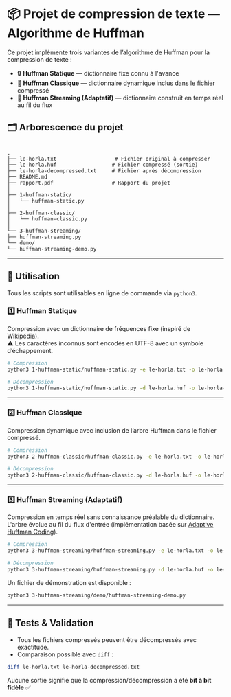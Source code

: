 
# 📦 Projet de compression de texte — Algorithme de Huffman

Ce projet implémente trois variantes de l’algorithme de Huffman pour la compression de texte :

- 🔒 **Huffman Statique** — dictionnaire fixe connu à l'avance
- 📐 **Huffman Classique** — dictionnaire dynamique inclus dans le fichier compressé
- 🌊 **Huffman Streaming (Adaptatif)** — dictionnaire construit en temps réel au fil du flux

## 🗂 Arborescence du projet

```

.
├── le-horla.txt                   # Fichier original à compresser
├── le-horla.huf                  # Fichier compressé (sortie)
├── le-horla-decompressed.txt     # Fichier après décompression
├── README.md
├── rapport.pdf                   # Rapport du projet
│
├── 1-huffman-static/
│   └── huffman-static.py
│
├── 2-huffman-classic/
│   └── huffman-classic.py
│
└── 3-huffman-streaming/
├── huffman-streaming.py
└── demo/
└── huffman-streaming-demo.py

````

---

## 🚀 Utilisation

Tous les scripts sont utilisables en ligne de commande via `python3`.

### 1️⃣ Huffman Statique

Compression avec un dictionnaire de fréquences fixe (inspiré de Wikipédia).  
⚠️ Les caractères inconnus sont encodés en UTF-8 avec un symbole d’échappement.

```bash
# Compression
python3 1-huffman-static/huffman-static.py -e le-horla.txt -o le-horla.huf

# Décompression
python3 1-huffman-static/huffman-static.py -d le-horla.huf -o le-horla-decompressed.txt
````

---

### 2️⃣ Huffman Classique

Compression dynamique avec inclusion de l’arbre Huffman dans le fichier compressé.

```bash
# Compression
python3 2-huffman-classic/huffman-classic.py -e le-horla.txt -o le-horla.huf

# Décompression
python3 2-huffman-classic/huffman-classic.py -d le-horla.huf -o le-horla-decompressed.txt
```

---

### 3️⃣ Huffman Streaming (Adaptatif)

Compression en temps réel sans connaissance préalable du dictionnaire.
L'arbre évolue au fil du flux d'entrée (implémentation basée sur [Adaptive Huffman Coding](https://en.wikipedia.org/wiki/Adaptive_Huffman_coding)).

```bash
# Compression
python3 3-huffman-streaming/huffman-streaming.py -e le-horla.txt -o le-horla.huf

# Décompression
python3 3-huffman-streaming/huffman-streaming.py -d le-horla.huf -o le-horla-decompressed.txt
```

Un fichier de démonstration est disponible :

```bash
python3 3-huffman-streaming/demo/huffman-streaming-demo.py
```

---

## 🧪 Tests & Validation

* Tous les fichiers compressés peuvent être décompressés avec exactitude.
* Comparaison possible avec `diff` :

```bash
diff le-horla.txt le-horla-decompressed.txt
```

Aucune sortie signifie que la compression/décompression a été **bit à bit fidèle** ✅
